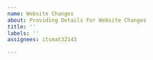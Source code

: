 ```yaml
---
name: Website Changes
about: Providing Details For Website Changes
title: ''
labels: ''
assignees: itsmat32143

---
```



